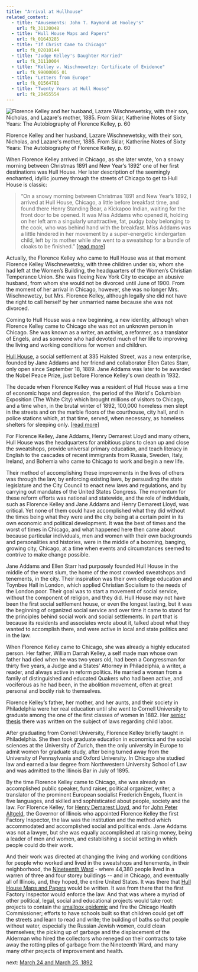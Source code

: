 ```yaml
---
title: "Arrival at Hullhouse"
related_content:
  - title: "Amusements: John T. Raymond at Hooley's"
    url: fk_31120048
  - title: "Hull House Maps and Papers"
    url: fk_01643285
  - title: "If Christ Came to Chicago"
    url: fk_02010144
  - title: "Judge Kelley's Daughter Married"
    url: fk_31110004
  - title: "Kelley v. Wischnewetzy: Certificate of Evidence"
    url: fk_99000005_01
  - title: "Letters from Europe"
    url: fk_01564781
  - title: "Twenty Years at Hull House"
    url: fk_20455554
---
```

<img alt="Florence Kelley and her husband, Lazare Wischnewetsky, with their son, Nicholas, and Lazare's mother, 1885. From Sklar, Katherine Notes of Sixty Years: The Autobiography of Florence Kelley, p. 60" src="/img/04451105_0068.jpg" style="margin:auto;display:block;" />
<p class="has-text-centered is-italic is-size-7">Florence Kelley and her husband, Lazare Wischnewetsky, with their son, Nicholas, and Lazare's mother, 1885. From Sklar, Katherine Notes of Sixty Years: The Autobiography of Florence Kelley, p. 60</p>

When Florence Kelley arrived in Chicago, as she later wrote, ‘on a snowy morning between Christmas 1891 and New Year’s 1892' one of her first destinations was Hull House. Her later description of the seemingly enchanted, idyllic journey through the streets of Chicago to get to Hull House is classic:

>“On a snowy morning between Christmas 1891 and New Year’s 1892, I arrived at Hull House, Chicago, a little before breakfast time, and found there Henry Standing Bear, a Kickapoo Indian, waiting for the front door to be opened. It was Miss Addams who opened it, holding on her left arm a singularly unattractive, fat, pudgy baby belonging to the cook, who was behind hand with the breakfast. Miss Addams was a little hindered in her movement by a super-energetic kindergarten child, left by its mother while she went to a sweatshop for a bundle of cloaks to be finished.” [[read more]](/documents/fk_04451105#page=81)

Actually, the Florence Kelley who came to Hull House was at that moment Florence Kelley Wischnewetzky, with three children under six, whom she had left at the Women’s Building, the headquarters of the Women’s Christian Temperance Union. She was fleeing New York City to escape an abusive husband, from whom she would not be divorced until June of 1900. From the moment of her arrival in Chicago, however, she was no longer Mrs. Wischnewetzy, but Mrs. Florence Kelley, although legally she did not have the right to call herself by her unmarried name because she was not divorced.

Coming to Hull House was a new beginning, a new identity, although when Florence Kelley came to Chicago she was not an unknown person in Chicago. She was known as a writer, an activist, a reformer, as a translator of Engels, and as someone who had devoted much of her life to improving the living and working conditions for women and children.

[Hull House](/documents/fk_20455554#page=1), a social settlement at 335 Halsted Street, was a new enterprise, founded by Jane Addams and her friend and collaborator Ellen Gates Starr, only open since September 18, 1889. Jane Addams was later to be awarded the Nobel Peace Prize, just before Florence Kelley's own death in 1932.

The decade when Florence Kelley was a resident of Hull House was a time of economic hope and depression, the period of the World's Columbian Exposition (The White City) which brought millions of visitors to Chicago, and a time when, in the brutal winter of 1892, 100,000 homeless men slept in the streets and on the marble floors of the courthouse, city hall, and in police stations which, at that time, served, when necessary, as homeless shelters for sleeping only. [[read more]](/documents/fk_02010144#page=125)

For Florence Kelley, Jane Addams, Henry Demarest Lloyd and many others, Hull House was the headquarters for ambitious plans to clean up and close the sweatshops, provide universal primary education, and teach literacy in English to the cascades of recent immigrants from Russia, Sweden, Italy, Ireland, and Bohemia who came to Chicago to work and begin a new life.

Their method of accomplishing these improvements in the lives of others was through the law, by enforcing existing laws, by persuading the state legislature and the City Council to enact new laws and regulations, and by carrying out mandates of the United States Congress. The momentum for these reform efforts was national and statewide, and the role of individuals, such as Florence Kelley and Jane Addams and Henry Demarest Lloyd, was critical. Yet none of them could have accomplished what they did without the times being what they were and the city being at a certain point in its own economic and political development. It was the best of times and the worst of times in Chicago, and what happened here then came about because particular individuals, men and women with their own backgrounds and personalities and histories, were in the middle of a booming, banging, growing city, Chicago, at a time when events and circumstances seemed to contrive to make change possible.

Jane Addams and Ellen Starr had purposely founded Hull House in the middle of the worst slum, the home of the most crowded sweatshops and tenements, in the city. Their inspiration was their own college education and Toynbee Hall in London, which applied Christian Socialism to the needs of the London poor. Their goal was to start a movement of social service, without the component of religion, and they did. Hull House may not have been the first social settlement house, or even the longest lasting, but it was the beginning of organized social service and over time it came to stand for the principles behind social work and social settlements. In part that is because its residents and associates wrote about it, talked about what they wanted to accomplish there, and were active in local and state politics and in the law.

When Florence Kelley came to Chicago, she was already a highly educated person. Her father, William Darrah Kelley, a self made man whose own father had died when he was two years old, had been a Congressman for thirty five years, a Judge and a States’ Attorney in Philadelphia, a writer, a reader, and always active in reform politics. He married a woman from a family of distinguished and educated Quakers who had been active, and vociferous as he had been, in the abolition movement, often at great personal and bodily risk to themselves.

Florence Kelley’s father, her mother, and her aunts, and their society in Philadelphia were her real education until she went to Cornell University to graduate among the one of the first classes of women in 1882. Her [senior thesis](/documents/fk_9284629#page=1) there was written on the subject of laws regarding child labor.

After graduating from Cornell University, Florence Kelley briefly taught in Philadelphia. She then took graduate education in economics and the social sciences at the University of Zurich, then the only university in Europe to admit women for graduate study, after being turned away from the University of Pennsylvania and Oxford University. In Chicago she studied law and earned a law degree from Northwestern University School of Law and was admitted to the Illinois Bar in July of 1895.

By the time Florence Kelley came to Chicago, she was already an accomplished public speaker, fund raiser, political organizer, writer, a translator of the prominent European socialist Frederich Engels, fluent in five languages, and skilled and sophisticated about people, society and the law. For Florence Kelley, for [Henry Demarest Lloyd](/florence/lloyd), and for [John Peter Altgeld](/historical/altgeld), the Governor of Illinois who appointed Florence Kelley the first Factory Inspector, the law was the institution and the method which accommodated and accomplished social and political ends. Jane Addams was not a lawyer, but she was equally accomplished at raising money, being a leader of men and women, and establishing a social setting in which people could do their work.

And their work was directed at changing the living and working conditions for people who worked and lived in the sweatshops and tenements, in their neighborhood, the [Nineteenth Ward](http://www.encyclopedia.chicagohistory.org/pages/1304.html) - where 44,380 people lived in a warren of three and four storey buildings -- and in Chicago, and eventually all of Illinois, and, they hoped, the entire United States. It was there that [Hull House Maps and Papers](/documents/fk_01643285#page=5) would be written. It was from there that the first Factory Inspector would enforce the law. And that was where a myriad of other political, legal, social and educational projects would take root: projects to contain the [smallpox epidemic](/documents/fk_04418389_2#page=7) and fire the Chicago Health Commissioner; efforts to have schools built so that children could get off the streets and learn to read and write; the building of baths so that people without water, especially the Russian Jewish women, could clean themselves; the picking up of garbage and the displacement of the Alderman who hired the collectors who reneged on their contracts to take away the rotting piles of garbage from the Nineteenth Ward, and many many other projects of improvement and health.

next:  [March 24 and March 25, 1892](/florence/1892/)
